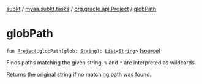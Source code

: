 [subkt](../../index.md) / [myaa.subkt.tasks](../index.md) / [org.gradle.api.Project](index.md) / [globPath](./glob-path.md)

# globPath

`fun `[`Project`](https://docs.gradle.org/current/javadoc/org/gradle/api/Project.html)`.globPath(glob: `[`String`](https://kotlinlang.org/api/latest/jvm/stdlib/kotlin/-string/index.html)`): `[`List`](https://kotlinlang.org/api/latest/jvm/stdlib/kotlin.collections/-list/index.html)`<`[`String`](https://kotlinlang.org/api/latest/jvm/stdlib/kotlin/-string/index.html)`>` [(source)](https://github.com/Myaamori/SubKt/blob/0.1.11/src/main/kotlin/myaa/subkt/tasks/plugin.kt#L138)

Finds paths matching the given string. `%` and `*` are interpreted as wildcards.

Returns the original string if no matching path was found.

